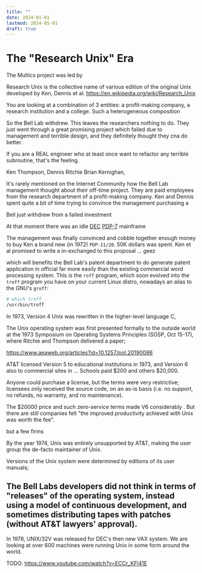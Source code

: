 ```yaml
---
title: ""
date: 2024-01-01
lastmod: 2024-05-01
draft: true
---
```


The "Research Unix" Era
==============

The Multics project was led by 

Research Unix is the collective name of various edition of the original Unix developed by Ken, Dennis et al.
https://en.wikipedia.org/wiki/Research_Unix

You are looking at a combination of 3 entities: a profit-making company, a research institution and a college.
Such a heterogeneous composition

So the Bell Lab withdrew. This leaves the researchers nothing to do.
They just went through a great promising project which failed due to 
management and terrible design, and they definitely thought they cna do better.

If you are a REAL engineer who at least once want to refactor any terrible subroutine, that's the feeling.

Ken Thompson, Dennis Ritchie Brian Kernighan, 

It's rarely mentioned on the Internet Community how the Bell Lab management thought about their off-time project.
They are paid employees from the research department of a profit-making company.
Ken and Dennis spent quite a bit of time trying to convince the management purchasing a 

Bell just withdrew from a failed investment 

At that moment there was an idle [DEC](https://en.wikipedia.org/wiki/Digital_Equipment_Corporation) [PDP-7](https://en.wikipedia.org/wiki/PDP-7)
mainframe

The management was finally convinced and cobble together enough money to buy Ken a brand new (in 1972) `PDP-11/20`.
50K dollars was spent. Ken et al promised to write a in-exchanged to this proposal ... geez

which will benefits the Bell Lab's patent department to do generate patent application in official  far more easily than 
the existing commercial word processing system.
This is the `roff` program, which soon evolved into the `troff` program you have on your
current Linux distro, nowadays an alias to the GNU's `groff`:

```sh
# which troff
/usr/bin/troff
```


In 1973, Version 4 Unix was rewritten in the higher-level language C,


The Unix operating system was first presented formally to the outside world at the 1973 Symposium on Operating Systems Principles (SOSP, Oct 15-17), where Ritchie and Thompson delivered a paper;

https://www.aeaweb.org/articles?id=10.1257/pol.20190086


AT&T licensed Version 5 to educational institutions in 1973, and Version 6 also to commercial sites in ...
Schools paid $200 and others $20,000.

Anyone could purchase a license, but the terms were very restrictive; licensees only received the source code, on an as-is basis
(i.e. no support, no refunds, no warranty, and no maintenance).

The $20000 price and such zero-service terms made V6 considerably .
But there are still companies felt "the improved productivity achieved with Unix was worth the fee".

but a few firms 


By the year 1974, Unix was entirely unsupported by AT&T, making the user group the de-facto maintainer of Unix.


Versions of the Unix system were determined by editions of its user manuals;

The Bell Labs developers did not think in terms of "releases" of the operating system, instead using a model of continuous development, and sometimes distributing tapes with patches (without AT&T lawyers' approval).
- 

In 1978, UNIX/32V was released for DEC's then new VAX system. We are looking at over 600 machines were running Unix in some form around the world.












TODO: https://www.youtube.com/watch?v=ECCr_KFl41E